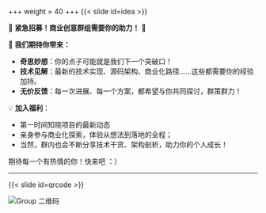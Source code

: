 +++
weight = 40
+++
{{< slide id=idea >}}

📢 **紧急招募！商业创意群组需要你的助力！** 🙌

🎯 **我们期待你带来：**
- **奇思妙想**：你的点子可能就是我们下一个突破口！
- **技术见解**：最新的技术实现、源码架构、商业化路径……这些都需要你的经验加持。
- **无价反馈**：每一次进展、每一个方案，都希望与你共同探讨，群策群力！

💡 **加入福利**：
- 第一时间知晓项目的最新动态
- 亲身参与商业化探索，体验从想法到落地的全程；
- 当然，群内也会不断分享技术干货、架构剖析，助力你的个人成长！

期待每一个有热情的你！快来吧 ：）

---

{{< slide id=qrcode >}}

![Group 二维码](qrcode.jpg)



